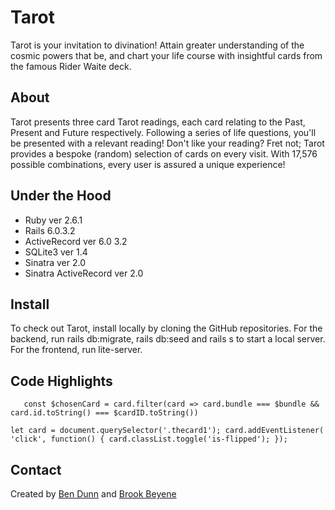 # Tarot

Tarot is your invitation to divination! Attain greater understanding of the cosmic powers that be, and chart your life course with insightful cards from the famous Rider Waite deck.

## About

Tarot presents three card Tarot readings, each card relating to the Past, Present and Future respectively. Following a series of life questions, you'll be presented with a relevant reading! Don't like your reading? Fret not; Tarot provides a bespoke (random) selection of cards on every visit. With 17,576 possible combinations, every user is assured a unique experience!


## Under the Hood

* Ruby ver 2.6.1
* Rails 6.0.3.2
* ActiveRecord ver 6.0 3.2
* SQLite3 ver 1.4
* Sinatra ver 2.0
* Sinatra ActiveRecord ver 2.0

## Install

To check out Tarot, install locally by cloning the GitHub repositories. For the backend, run rails db:migrate, rails db:seed and rails s to start a local server. For the frontend, run lite-server.

## Code Highlights

`    const $chosenCard = card.filter(card => card.bundle === $bundle && card.id.toString() === $cardID.toString())
`

`let card = document.querySelector('.thecard1');
card.addEventListener( 'click', function() {
  card.classList.toggle('is-flipped');
});`

## Contact

Created by [Ben Dunn](https://github.com/btdunn) and [Brook Beyene](https://github.com/brookbeyene)

